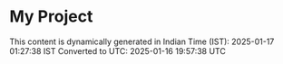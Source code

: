 # My Project

This content is dynamically generated in Indian Time (IST): 2025-01-17 01:27:38 IST
Converted to UTC: 2025-01-16 19:57:38 UTC
